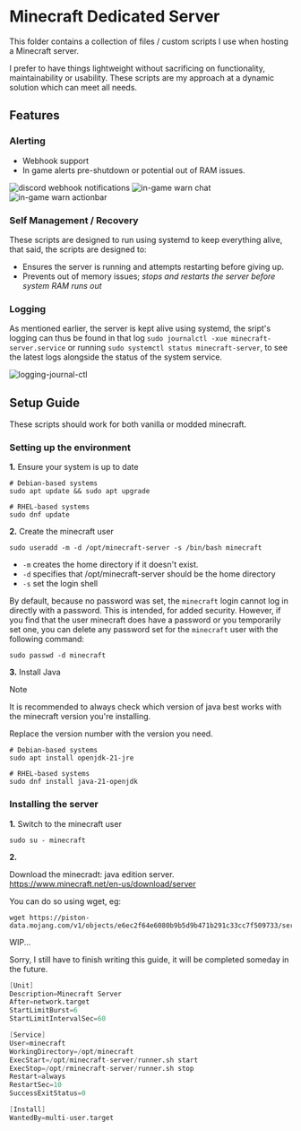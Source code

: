 # Minecraft Dedicated Server

This folder contains a collection of files / custom scripts
I use when hosting a Minecraft server.

I prefer to have things lightweight without sacrificing on
functionality, maintainability or usability.
These scripts are my approach at a dynamic solution 
which can meet all needs.

## Features

### Alerting

- Webhook support
- In game alerts pre-shutdown or potential out of RAM issues.

![discord webhook notifications](readme-img/discord-webhook.png)
![in-game warn chat](readme-img/in-game-warn-chat.png)
![in-game warn actionbar](readme-img/in-game-warn-actionbar.png)

### Self Management / Recovery

These scripts are designed to run using systemd to keep everything alive,
that said, the scripts are designed to:

- Ensures the server is running and attempts restarting before giving up.
- Prevents out of memory issues;
  *stops and restarts the server before system RAM runs out*

### Logging

As mentioned earlier, the server is kept alive using systemd, the sript's logging
can thus be found in that log `sudo journalctl -xue minecraft-server.service`
or running `sudo systemctl status minecraft-server`, to see the latest logs
alongside the status of the system service.

![logging-journal-ctl](readme-img/logging-journalctl.png)

## Setup Guide

These scripts should work for both vanilla or modded minecraft.

### Setting up the environment

**1.** Ensure your system is up to date

```shell
# Debian-based systems
sudo apt update && sudo apt upgrade

# RHEL-based systems
sudo dnf update
```

**2.** Create the minecraft user

```shell
sudo useradd -m -d /opt/minecraft-server -s /bin/bash minecraft
```

- `-m` creates the home directory if it doesn't exist.
- `-d` specifies that /opt/minecraft-server should be the home directory
- `-s` set the login shell

By default, because no password was set, the `minecraft` login cannot log in directly with a password.
This is intended, for added security. However, if you find that the user minecraft does have a password or you temporarily set one, you can delete any password set for the `minecraft` user with the following command:

```shell
sudo passwd -d minecraft
```

**3.** Install Java

> [!NOTE]
> It is recommended to always check which version of java best works with the minecraft version you're installing.

Replace the version number with the version you need.

```shell
# Debian-based systems
sudo apt install openjdk-21-jre

# RHEL-based systems
sudo dnf install java-21-openjdk
```

### Installing the server

**1.** Switch to the minecraft user

```shell
sudo su - minecraft
```

**2.**

Download the minecradt: java edition server.  
https://www.minecraft.net/en-us/download/server

You can do so using wget, eg:
```shell
wget https://piston-data.mojang.com/v1/objects/e6ec2f64e6080b9b5d9b471b291c33cc7f509733/server.jar
```

WIP...

Sorry, I still have to finish writing this guide, it will be completed someday in the future.

```s
[Unit]
Description=Minecraft Server
After=network.target
StartLimitBurst=6
StartLimitIntervalSec=60

[Service]
User=minecraft
WorkingDirectory=/opt/minecraft
ExecStart=/opt/minecraft-server/runner.sh start
ExecStop=/opt/rminecraft-server/runner.sh stop
Restart=always
RestartSec=10
SuccessExitStatus=0

[Install]
WantedBy=multi-user.target
```
